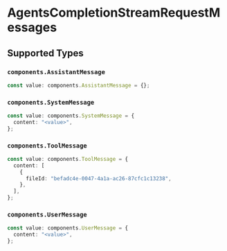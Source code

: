 # AgentsCompletionStreamRequestMessages


## Supported Types

### `components.AssistantMessage`

```typescript
const value: components.AssistantMessage = {};
```

### `components.SystemMessage`

```typescript
const value: components.SystemMessage = {
  content: "<value>",
};
```

### `components.ToolMessage`

```typescript
const value: components.ToolMessage = {
  content: [
    {
      fileId: "befadc4e-0047-4a1a-ac26-87cfc1c13238",
    },
  ],
};
```

### `components.UserMessage`

```typescript
const value: components.UserMessage = {
  content: "<value>",
};
```


